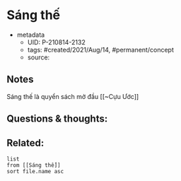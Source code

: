 # Sáng thế

- metadata
	- UID: P-210814-2132
	- tags: #created/2021/Aug/14, #permanent/concept 
	- source: 

## Notes
Sáng thế là quyển sách mở đầu [[~Cựu Ước]]

## Questions & thoughts:


## Related:
```dataview
list
from [[Sáng thế]]
sort file.name asc
```